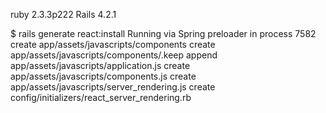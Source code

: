 ruby 2.3.3p222
Rails 4.2.1

$ rails generate react:install
Running via Spring preloader in process 7582
      create  app/assets/javascripts/components
      create  app/assets/javascripts/components/.keep
      append  app/assets/javascripts/application.js
      create  app/assets/javascripts/components.js
      create  app/assets/javascripts/server_rendering.js
      create  config/initializers/react_server_rendering.rb
